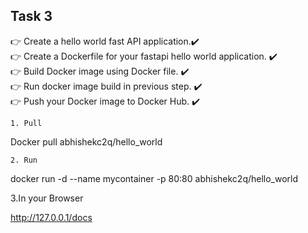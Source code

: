## Task 3
:point_right: Create a hello world fast API application.:heavy_check_mark: <br>
:point_right: Create a Dockerfile for your fastapi hello world application. :heavy_check_mark: <br>
:point_right: Build Docker image using Docker file. :heavy_check_mark: <br>
:point_right: Run docker image build in previous step. :heavy_check_mark: <br>
:point_right: Push your Docker image to Docker Hub. :heavy_check_mark:

	1. Pull
Docker pull abhishekc2q/hello_world

	2. Run
 docker run -d --name mycontainer -p 80:80 abhishekc2q/hello_world

 3.In your Browser

http://127.0.0.1/docs
